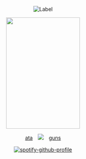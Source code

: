<div align="center"> 

![Label](https://img.shields.io/badge/note-I'm%20the%20most%20superficial%20man%20on%20Earth-ffffff)

<img src="https://files.catbox.moe/4g0q9s.png" width="200" height="300" />

[ata](https://kayyoko.atabook.org)　<img src="https://files.catbox.moe/eei0kf.gif" />　[guns](https://guns.lol/kayyoko)

[![spotify-github-profile](https://spotify-github-profile.kittinanx.com/api/view?uid=bkvidebxpqkl6554wrmznnz8m&cover_image=true&theme=natemoo-re&show_offline=false&background_color=121212&interchange=false&bar_color=53b14f&bar_color_cover=true)](https://github.com/kittinan/spotify-github-profile)

</div> 
